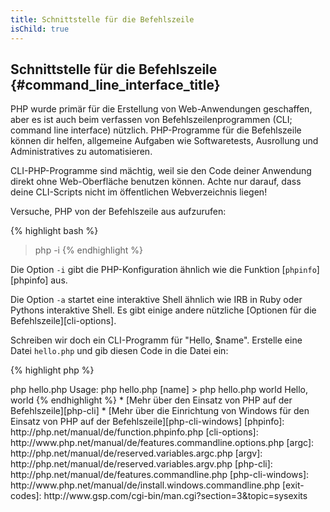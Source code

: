 ```yaml
---
title: Schnittstelle für die Befehlszeile
isChild: true
---
```


## Schnittstelle für die Befehlszeile {#command_line_interface_title}

PHP wurde primär für die Erstellung von Web-Anwendungen geschaffen, aber es ist auch beim verfassen von Befehlszeilenprogrammen (CLI; command line interface) nützlich. PHP-Programme für die Befehlszeile können dir helfen, allgemeine Aufgaben wie Softwaretests, Ausrollung und Administratives zu automatisieren.

CLI-PHP-Programme sind mächtig, weil sie den Code deiner Anwendung direkt ohne Web-Oberfläche benutzen können. Achte nur darauf, dass deine CLI-Scripts nicht im öffentlichen Webverzeichnis liegen!

Versuche, PHP von der Befehlszeile aus aufzurufen:

{% highlight bash %}
> php -i
{% endhighlight %}

Die Option `-i` gibt die PHP-Konfiguration ähnlich wie die Funktion [`phpinfo`][phpinfo] aus.

Die Option `-a` startet eine interaktive Shell ähnlich wie IRB in Ruby oder Pythons interaktive Shell. Es gibt einige andere nützliche [Optionen für die Befehlszeile][cli-options].

Schreiben wir doch ein CLI-Programm für "Hello, $name". Erstelle eine Datei `hello.php` und gib diesen Code in die Datei ein:

{% highlight php %}
<?php
if ($argc !== 2) {
    echo "Usage: php hello.php [name].\n";
    exit(1);
}
$name = $argv[1];
echo "Hello, $name\n";
{% endhighlight %}

PHP erstellt zwei spezielle Variablen auf Basis der Argumente, mit denen dein Script gestartet wird. [`$argc`][argc] ist eine Integer-Variable und enthält die *Anzahl* der Argumente; [`$argv`][argv] ist ein eine Array-Variable, die den *Wert* jedes Arguments enthält. Das erste Argument ist immer der Name deines PHP-Scripts, in unserem Fall also `hello.php`.

Der Ausdruck `exit()` wird mit einer Zahl ungleich Null aufgerufen, um die Shell davon zu informieren, dass der Befehl gescheitert ist. Gebräuchliche Exitcodes findet man [hier][exit-codes].

Starte unser Script von der Befehlszeile:

{% highlight bash %}
> php hello.php
Usage: php hello.php [name]
> php hello.php world
Hello, world
{% endhighlight %}


 * [Mehr über den Einsatz von PHP auf der Befehlszeile][php-cli]
 * [Mehr über die Einrichtung von Windows für den Einsatz von PHP auf der Befehlszeile][php-cli-windows]

[phpinfo]: http://php.net/manual/de/function.phpinfo.php
[cli-options]: http://www.php.net/manual/de/features.commandline.options.php
[argc]: http://php.net/manual/de/reserved.variables.argc.php
[argv]: http://php.net/manual/de/reserved.variables.argv.php
[php-cli]: http://php.net/manual/de/features.commandline.php
[php-cli-windows]: http://www.php.net/manual/de/install.windows.commandline.php
[exit-codes]: http://www.gsp.com/cgi-bin/man.cgi?section=3&topic=sysexits

